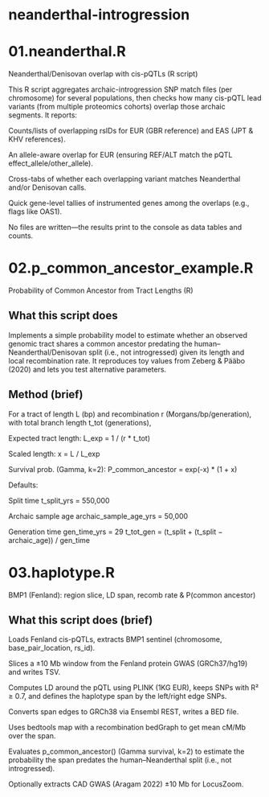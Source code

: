 # neanderthal-introgression

# 01.neanderthal.R
Neanderthal/Denisovan overlap with cis-pQTLs (R script)

This R script aggregates archaic-introgression SNP match files (per chromosome) for several populations, then checks how many cis-pQTL lead variants (from multiple proteomics cohorts) overlap those archaic segments.
It reports:

Counts/lists of overlapping rsIDs for EUR (GBR reference) and EAS (JPT & KHV references).

An allele-aware overlap for EUR (ensuring REF/ALT match the pQTL effect_allele/other_allele).

Cross-tabs of whether each overlapping variant matches Neanderthal and/or Denisovan calls.

Quick gene-level tallies of instrumented genes among the overlaps (e.g., flags like OAS1).

No files are written—the results print to the console as data tables and counts.

# 02.p_common_ancestor_example.R
Probability of Common Ancestor from Tract Lengths (R)

## What this script does

Implements a simple probability model to estimate whether an observed genomic tract shares a common ancestor predating the human–Neanderthal/Denisovan split (i.e., not introgressed) given its length and local recombination rate. It reproduces toy values from Zeberg & Pääbo (2020) and lets you test alternative parameters.

## Method (brief)

For a tract of length L (bp) and recombination r (Morgans/bp/generation), with total branch length t_tot (generations),

Expected tract length: L_exp = 1 / (r * t_tot)

Scaled length: x = L / L_exp

Survival prob. (Gamma, k=2):
P_common_ancestor = exp(-x) * (1 + x)

Defaults:

Split time t_split_yrs = 550,000

Archaic sample age archaic_sample_age_yrs = 50,000

Generation time gen_time_yrs = 29
t_tot_gen = (t_split + (t_split − archaic_age)) / gen_time


# 03.haplotype.R
BMP1 (Fenland): region slice, LD span, recomb rate & P(common ancestor)

## What this script does (brief)

Loads Fenland cis-pQTLs, extracts BMP1 sentinel (chromosome, base_pair_location, rs_id).

Slices a ±10 Mb window from the Fenland protein GWAS (GRCh37/hg19) and writes TSV.

Computes LD around the pQTL using PLINK (1KG EUR), keeps SNPs with R² ≥ 0.7, and defines the haplotype span by the left/right edge SNPs.

Converts span edges to GRCh38 via Ensembl REST, writes a BED file.

Uses bedtools map with a recombination bedGraph to get mean cM/Mb over the span.

Evaluates p_common_ancestor() (Gamma survival, k=2) to estimate the probability the span predates the human–Neanderthal split (i.e., not introgressed).

Optionally extracts CAD GWAS (Aragam 2022) ±10 Mb for LocusZoom.


